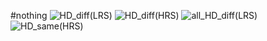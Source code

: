 #nothing
![HD_diff(LRS)](https://github.com/user-attachments/assets/a98f922f-754d-431d-a74d-a408441cd7a7)
![HD_diff(HRS)](https://github.com/user-attachments/assets/f11daeea-976c-4069-bc67-ed5562da93c0)
![all_HD_diff(LRS)](https://github.com/user-attachments/assets/aaa5778f-9593-4446-aa7f-54f77625f994)
![HD_same(HRS)](https://github.com/user-attachments/assets/792eda99-fc80-4df6-9d23-7e6e6d28282c)
